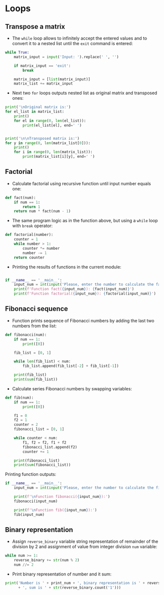 # Loops

## Transpose a matrix

* The `while` loop allows to infinitely accept the entered values and to convert it to a nested list until the `exit` command is entered:

```python
while True:
    matrix_input = input('Input: ').replace(' ', '')

    if matrix_input == 'exit':
        break

    matrix_input = [list(matrix_input)]
    matrix_list += matrix_input
```

* Next two `for` loops outputs nested list as original matrix and transposed ones:

```python
print('\nOriginal matrix is:')
for el_list in matrix_list:
    print()
    for el in range(0, len(el_list)):
        print(el_list[el], end=' ')


print('\n\nTransposed matrix is:')
for y in range(0, len(matrix_list[0])):
    print()
    for i in range(0, len(matrix_list)):
        print(matrix_list[i][y], end=' ')
```

## Factorial

* Calculate factorial using recursive function until input number equals one:

```python
def fact(num):
    if num == 1:
        return 1
    return num * fact(num - 1)
```

* The same program logic as in the function above, but using a `while` loop with `break` operator:

```python
def factorial(number):
    counter = 1
    while number > 1:
        counter *= number
        number -= 1
    return counter
```

* Printing the results of functions in the current module:

```python

if __name__ == '__main__':
    input_num = int(input('Please, enter the number to calculate the factorial: '))
    print(f'Function fact({input_num}): {fact(input_num)}')
    print(f'Function factorial({input_num}): {factorial(input_num)}')
```

## Fibonacci sequence

* Function prints sequence of Fibonacci numbers by adding the last two numbers from the list:

```python
def fibonacci(num):
    if num == 1:
        print([0])

    fib_list = [0, 1]

    while len(fib_list) < num:
        fib_list.append(fib_list[-2] + fib_list[-1])

    print(fib_list)
    print(sum(fib_list))
```

* Calculate series Fibonacci numbers by swapping variables:

```python
def fib(num):
    if num == 1:
        print([0])

    f1 = 0
    f2 = 1
    counter = 2
    fibonacci_list = [0, 1]

    while counter < num:
        f1, f2 = f2, f1 + f2
        fibonacci_list.append(f2)
        counter += 1

    print(fibonacci_list)
    print(sum(fibonacci_list))
```

Printing function outputs:

```python
if __name__ == '__main__':
    input_num = int(input('Please, enter the number to calculate the fibonacci sequence: '))

    print(f'\nFunction fibonacci({input_num}):')
    fibonacci(input_num)

    print(f'\nFunction fib({input_num}):')
    fib(input_num)
```

## Binary representation

* Assign `reverse_binary` variable string representation of remainder of the division by 2 and assignment of value from integer division `num` variable:

```python
while num >= 1:
    reverse_binary += str(num % 2)
    num //= 2
```

* Print binary representation of number and it sum:

```python
print('Number is ' + print_num + ', binary representation is ' + reverse_binary[::-1]
      + ', sum is ' + str(reverse_binary.count('1')))
```
